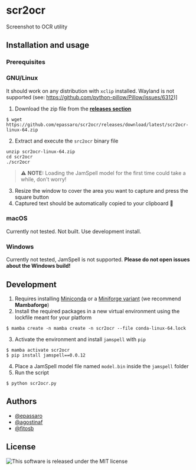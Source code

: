 # scr2ocr

Screenshot to OCR utility

## Installation and usage

### Prerequisites

### GNU/Linux
It should work on any distribution with `xclip` installed. Wayland is not supported (see: https://github.com/python-pillow/Pillow/issues/6312)]

1. Download the zip file from the [**releases section**](https://github.com/epassaro/scr2ocr/releases/tag/latest)
  ```
  $ wget https://github.com/epassaro/scr2ocr/releases/download/latest/scr2ocr-linux-64.zip
  ```
2. Extract and execute the `src2ocr` binary file
  ```
  unzip scr2ocr-linux-64.zip
  cd scr2ocr
  ./scr2ocr
  ```
   > :warning: **NOTE:** Loading the JamSpell model for the first time could take a while, don't worry!

3. Resize the window to cover the area you want to capture and press the square button
4. Captured text should be automatically copied to your clipboard :tada:

### macOS
Currently not tested. Not built. Use development install.

### Windows
Currently not tested, JamSpell is not supported. **Please do not open issues about the Windows build!**

## Development

1. Requires installing [Miniconda](https://docs.conda.io/en/latest/miniconda.html) or a [Miniforge variant](https://github.com/conda-forge/miniforge/releases/latest) (we recommend **Mambaforge**)
2. Install the required packages in a new virtual environment using the lockfile meant for your platform
  ```
  $ mamba create -n mamba create -n scr2ocr --file conda-linux-64.lock
  ```
3. Activate the environment and install `jamspell` with `pip`
  ```
  $ mamba activate scr2ocr
  $ pip install jamspell==0.0.12
  ```
4. Place a JamSpell model file named `model.bin` inside the `jamspell` folder
5. Run the script
  ```
  $ python scr2ocr.py
  ```

## Authors
- [@epassaro](https://github.com/epassaro)
- [@agostinaf](https://github.com/agostinaf)
- [@fitosb](https://github.com/asimazbunzel)

## License
![This software is released under the MIT license](https://img.shields.io/github/license/epassaro/scr2ocr)
